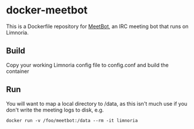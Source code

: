 # docker-meetbot

This is a Dockerfile repository for [MeetBot](https://github.com/dwt2/meetbot), an IRC meeting bot that runs on Limnoria.

## Build

Copy your working Limnoria config file to config.conf and build the container

## Run

You will want to map a local directory to /data, as this isn't much use if you don't write the meeting logs to disk, e.g.

```shell
docker run -v /foo/meetbot:/data --rm -it limnoria
```
